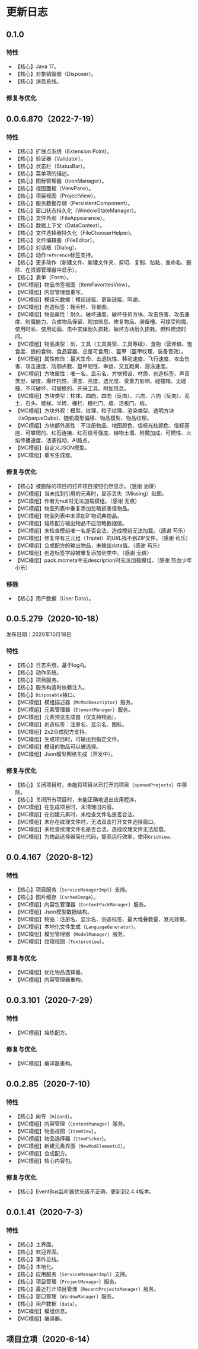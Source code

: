 # 更新日志

## 0.1.0

### 特性
- 【核心】Java 17。
- 【核心】对象销毁器（Disposer）。
- 【核心】消息总线。

### 修复与优化

## 0.0.6.870（2022-7-19）

### 特性

- 【核心】扩展点系统（Extension Point)。
- 【核心】验证器（Validator）。
- 【核心】状态栏（StatusBar）。
- 【核心】菜单项的描述。
- 【核心】图标管理器（IconManager）。
- 【核心】视图面板（ViewPane）。
- 【核心】项目视图（ProjectView）。
- 【核心】服务数据存储（PersistentComponent）。
- 【核心】窗口状态持久化（WindowStateManager）。
- 【核心】文件外观（FileAppearance）。
- 【核心】数据上下文（DataContext）。
- 【核心】文件选择器持久化（FileChooserHelper)。
- 【核心】文件编辑器（FileEditor）。
- 【核心】对话框（Dialog）。
- 【核心】动作`reference`标签支持。
- 【核心】更多动作（新建文件、新建文件夹、剪切、复制、贴粘、重命名、删除、在资源管理器中显示）。
- 【核心】表单（Form）。
- 【MC模组】物品书签视图（ItemFavoritesView）。
- 【MC模组】内容管理器重写。
- 【MC模组】模组元数据：模组链接、更新链接、鸣谢。
- 【MC模组】创造标签：搜索栏、背景图。
- 【MC模组】物品属性：耐久、破坏速度、破坏任何方块、攻击伤害、攻击速度、附魔能力、合成物品保留、附加信息、修复物品、装备槽、可接受附魔、使用时长、使用动画、击中实体耐久损耗、破坏方块耐久损耗、燃料燃烧时间。
- 【MC模组】物品类型：剑、工具（工具类型、工具等级）、食物（营养值、饱食度、狼的食物、食品容器、总是可食用）、盔甲（盔甲纹理，装备音效）。
- 【MC模组】属性修饰：最大生命、击退抗性、移动速度、飞行速度、攻击伤害、攻击速度、防御点数、盔甲韧性、幸运、交互距离、游泳速度。
- 【MC模组】方块属性：唯一名、显示名、方块预设、材质、创造标签、声音类型、硬度、爆炸抗性、滑度、亮度、透光度、受重力影响、碰撞箱、无碰撞、不可破坏、可替换的、开采工具、附加信息。
- 【MC模组】方块类型：柱体、四向、四向（反向）、六向、六向（反向）、泥土、石头、楼梯、半砖、栅栏、栅栏门、墙、活板门、板。
- 【MC模组】方块外观：模型、纹理、粒子纹理、渲染类型、透明方块（isOpaqueCube)、随机模型偏移、物品模型、物品纹理。
- 【MC模组】方块额外属性：不注册物品、地图颜色、信标光柱颜色、信标基座、可攀爬的、红石连接、红石信号强度、植物土壤、附魔加成、可燃性、火焰传播速度、活塞推动、AI路点。
- 【MC模组】自定义JSON模型。
- 【MC模组】重写生成器。

### 修复与优化

- 【核心】被删除的项目的打开项目按钮仍然显示。（感谢 油饼）
- 【MC模组】当未找到引用的元素时，显示丢失（Missing）贴图。
- 【MC模组】作者为null时无法加载模组。（感谢 无痕）
- 【MC模组】物品列表中重复添加忽略损害值物品。
- 【MC模组】物品列表中未添加矿物词典物品。
- 【MC模组】熔炼配方输出物品不应忽略数据值。
- 【MC模组】未检查模组唯一名是否合法，造成模组无法加载。（感谢 苟乐）
- 【MC模组】修复带有三元组（Triplet）的URL找不到ZIP文件。（感谢 苟乐）
- 【MC模组】合成配方的输出物品，未输出data值。（感谢 苟乐）
- 【MC模组】创造标签字段被重复添加到类中。（感谢 无痕）
- 【MC模组】pack.mcmeta中无description时无法加载模组。（感谢 热血少年小乐）

### 移除
- 【核心】用户数据（User Data）。

## 0.0.5.279（2020-10-18）
发布日期：2020年10月18日

### 特性
- 【核心】日志系统，基于log4j。
- 【核心】动作系统。
- 【核心】项目服务。
- 【核心】服务构造时依赖注入。
- 【核心】`Disposable`接口。
- 【MC模组】模组描述器（`McModDescriptor`）服务。
- 【MC模组】元素管理器（`ElementManager`）服务。
- 【MC模组】元素预览生成器（仅支持物品）。
- 【MC模组】创造标签：注册名、显示名、图标。
- 【MC模组】2x2合成配方支持。
- 【MC模组】生成项目时，可输出到指定文件。
- 【MC模组】模组的物品可以被选择。
- 【MC模组】Json模型网格生成（开发中）。

### 修复与优化
- 【核心】关闭项目时，未能将项目从已打开的项目（`openedProjects`）中移除。
- 【核心】关闭所有项目时，未能正确地退出应用程序。
- 【MC模组】在生成项目时，未清理旧内容。
- 【MC模组】在创建元素时，未检查文件名是否合法。
- 【MC模组】未存在纹理文件时，无法双击打开文件选择窗口。
- 【MC模组】未检查纹理文件名是否合法，造成纹理文件无法加载。
- 【MC模组】为物品选择器简化代码，提高运行效率，使用`GridView`。

## 0.0.4.167（2020-8-12）

### 特性
- 【核心】项目服务（`ServiceManagerImpl`）支持。
- 【核心】图片缓存（`CachedImage`）。
- 【MC模组】内容包管理器（`ContentPackManager`）服务。
- 【MC模组】Json模型数据结构。
- 【MC模组】物品：注册名、显示名、创造标签、最大堆叠数量、发光效果。
- 【MC模组】本地化文件生成（`LanguageGenerator`）。
- 【MC模组】模型管理器（`ModelManager`）服务。
- 【MC模组】纹理视图（`TextureView`）。

### 修复与优化
- 【MC模组】优化物品选择器。
- 【MC模组】内容管理器重构。

## 0.0.3.101（2020-7-29）

### 特性
- 【MC模组】熔炼配方。

### 修复与优化
- 【MC模组】编译器重构。

## 0.0.2.85（2020-7-10）

### 特性
- 【核心】向导（`Wizard`）。
- 【MC模组】内容管理（`ContentManager`）服务。
- 【MC模组】物品视图（`ItemView`）。
- 【MC模组】物品选择器（`ItemPicker`)。
- 【MC模组】新建元素界面（`NewModElementUI`）。
- 【MC模组】合成配方。
- 【MC模组】核心内容包。

### 修复与优化
- 【核心】EventBus监听器优先级不正确，更新到2.4.4版本。

## 0.0.1.41（2020-7-3）

### 特性
- 【核心】主界面。
- 【核心】欢迎界面。
- 【核心】事件总线。
- 【核心】本地化。
- 【核心】应用服务（`ServiceManagerImpl`）支持。
- 【核心】项目管理（`ProjectManager`）服务。
- 【核心】最近打开项目管理（`RecentProjectsManager`）服务。
- 【核心】窗口管理（`WindowManager`）服务。
- 【核心】用户数据（`data`）。
- 【MC模组】模组信息。
- 【MC模组】编译器。

## 项目立项（2020-6-14）
